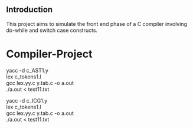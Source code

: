 ## Introduction
This project aims to simulate the front end phase of a C compiler involving do-while and switch case constructs. 


# Compiler-Project
yacc -d c_AST1.y <br>
lex c_tokens1.l <br>
gcc lex.yy.c y.tab.c -o a.out <br>
./a.out < test11.txt <br>

yacc -d c_ICG1.y <br>
lex c_tokens1.l <br>
gcc lex.yy.c y.tab.c -o a.out <br>
./a.out < test11.txt <br>
